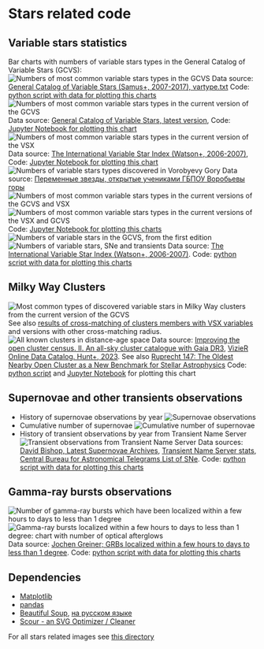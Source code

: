# Stars related code

## Variable stars statistics

Bar charts with numbers of variable stars types in the General Catalog of Variable Stars (GCVS):
![Numbers of most common variable stars types in the GCVS](../../../plots/stars/gcvs_types_distribution-combined-sorted.svg "Numbers of most common variable stars types in the GCVS")
Data source: [General Catalog of Variable Stars (Samus+, 2007-2017), vartype.txt](https://cdsarc.cds.unistra.fr/ftp/B/gcvs/vartype.txt)
Code: [python script with data for plotting this charts](./plot_gcvs_types_chart.py)
![Numbers of most common variable stars types in the current version of the GCVS](../../../plots/stars/gcvs_types_distribution-combined-sorted-latest+.png "Numbers of most common variable stars types in the current version of the GCVS with stars belongs to several types of variability")
Data source: [General Catalog of Variable Stars, latest version](http://www.sai.msu.su/gcvs/gcvs/gcvs5/gcvs5.txt),
Code: [Jupyter Notebook for plotting this chart](./plot_gcvs_types_chart_latest.ipynb)
![Numbers of most common variable stars types in the current version of the VSX](../../../plots/stars/vsx_types_distribution-combined-sorted-latest+.png "Numbers of most common variable stars types in the current version of the VSX with stars belongs to several types of variability")
Data source: [The International Variable Star Index (Watson+, 2006-2007)](https://cdsarc.cds.unistra.fr/viz-bin/cat/B/vsx),
Code: [Jupyter Notebook for plotting this chart](./plot_vsx_types_chart_latest.ipynb)
![Numbers of variable stars types discovered in Vorobyevy Gory](../../../plots/stars/vg_types_distribution-sorted-latest+.png "Numbers of variable stars types discovered in Vorobyevy Gory")
Data source: [Переменные звезды, открытые учениками ГБПОУ Воробьевы горы](https://caiko.mdp-project.ru/variability/)
![Numbers of most common variable stars types in the current versions of the GCVS and VSX](../../../plots/stars/var_types_distribution-gcvs-sorted.png "Numbers of most common variable stars types in the current versions of the GCVS and VSX")
![Numbers of most common variable stars types in the current versions of the VSX and GCVS](../../../plots/stars/var_types_distribution-vsx-sorted.png "Numbers of most common variable stars types in the current versions of the VSX and GCVS")
Code: [Jupyter Notebook for plotting this charts](./plot_variable_stars_types_grouped_chart.ipynb)
![Numbers of variable stars in the GCVS, from the first edition](../../../plots/stars/gcvs-variable-stars-count.svg "Numbers of variable stars in the GCVS, from the first edition")
![Numbers of variable stars, SNe and transients](../../../plots/stars/variable-stars-count-graph.svg "Numbers of variable stars (VSX and GCVS), SNe and transients")
Data source: [The International Variable Star Index (Watson+, 2006-2007)](https://cdsarc.u-strasbg.fr/ftp/B/vsx/ReadMe).
Code: [python script with data for plotting this charts](./plot_variable_stars_counts.py)

## Milky Way Clusters

![Most common types of discovered variable stars in Milky Way clusters from the current version of the GCVS](../../../plots/stars/gcvs_types_distribution-xmatch-hunt2023-2s-combined-sorted-latest.png "Most common types of discovered variable stars in Milky Way clusters from the current version of the GCVS, cross-match with clusters members (Hunt+, 2023). Radius 2s")
See also [results of cross-matching of clusters members with VSX variables](../../../plots/stars/vsx_types_distribution-xmatch-hunt2023-2s-combined-sorted-latest.png) and versions with other cross-matching radius.
![All known clusters in distance-age space](../../../plots/stars/clusters-dist-age-omg-annotated.png "All known open, globular clusters and moving groups in distance-age space with marked Pleiades, Hyades, Praesepe and Ruprecht 147")
Data source: [Improving the open cluster census. II. An all-sky cluster catalogue with Gaia DR3](https://ui.adsabs.harvard.edu/abs/2023A%26A...673A.114H/abstract),
[VizieR Online Data Catalog. Hunt+, 2023](https://cdsarc.cds.unistra.fr/viz-bin/cat/J/A+A/673/A114).
See also [Ruprecht 147: The Oldest Nearby Open Cluster as a New Benchmark for Stellar Astrophysics](https://ui.adsabs.harvard.edu/abs/2013AJ....145..134C/abstract)
Code: [python script](./plot_clusters_dist_age_distribution.py) and
[Jupyter Notebook](./plot_clusters_dist_age_distribution.ipynb) for plotting this chart

## Supernovae and other transients observations

* History of supernovae observations by year
![Supernovae observations](../../../plots/stars/sne_stats_bar_chart.svg "Supernovae observations")
* Cumulative number of supernovae
![Cumulative number of supernovae](../../../plots/stars/sne_transients_total_number_log_plot.svg "Cumulative number of supernovae")
* History of transient observations by year from Transient Name Server
![Transient observations from Transient Name Server](../../../plots/stars/transient_stats_bar_chart.svg "Transient observations from Transient Name Server")
Data sources: [David Bishop, Latest Supernovae Archives](https://www.rochesterastronomy.org/snimages/archives.html),
[Transient Name Server stats](https://www.wis-tns.org/stats-maps),
[Central Bureau for Astronomical Telegrams List of SNe](http://www.cbat.eps.harvard.edu/lists/Supernovae.html).
Code: [python script with data for plotting this charts](./plot_sne_transients_stats.py)

## Gamma-ray bursts observations

![Number of gamma-ray bursts which have been localized within a few hours to days to less than 1 degree](../../../plots/stars/grbs_total_number_plot.png "Number of gamma-ray bursts which have been localized within a few hours to days to less than 1 degree")
![Gamma-ray bursts localized within a few hours to days to less than 1 degree: chart with number of optical afterglows](../../../plots/stars/grbs_stats_bar_chart.svg "Gamma-ray bursts localized within a few hours to days to less than 1 degree: chart with number of optical afterglows")
Data source: [Jochen Greiner; GRBs localized within a few hours to days to less than 1 degree](https://www.mpe.mpg.de/~jcg/grbgen.html).
Code: [python script with data for plotting this charts](./plot_localized_grbs_stats.py)

## Dependencies

* [Matplotlib](https://matplotlib.org/)
* [pandas](https://pandas.pydata.org/)
* [Beautiful Soup](https://www.crummy.com/software/BeautifulSoup/bs4/doc/), [на русском языке](https://www.crummy.com/software/BeautifulSoup/bs4/doc.ru/)
* [Scour - an SVG Optimizer / Cleaner](https://github.com/scour-project/scour)

For all stars related images see [this directory](../../../plots/stars/)
